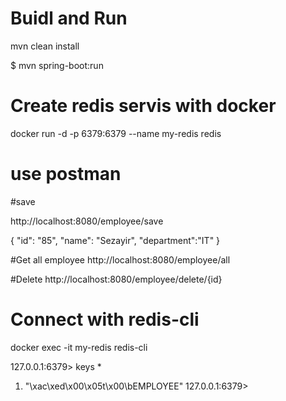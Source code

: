 
# Buidl and Run

mvn clean install

$ mvn spring-boot:run

# Create redis servis with docker

docker run -d -p 6379:6379 --name my-redis redis


# use postman

#save

http://localhost:8080/employee/save

 {
  "id": "85",
  "name": "Sezayir",
  "department":"IT"
}


#Get all employee
http://localhost:8080/employee/all


#Delete
http://localhost:8080/employee/delete/{id}


# Connect with redis-cli
docker exec -it my-redis redis-cli


127.0.0.1:6379> keys *
1) "\xac\xed\x00\x05t\x00\bEMPLOYEE"
127.0.0.1:6379>
